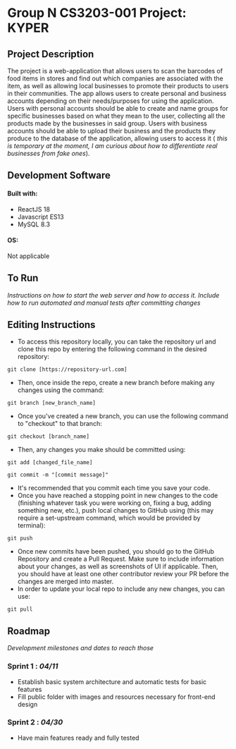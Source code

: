 # Group N CS3203-001 Project: KYPER

## Project Description
The project is a web-application that allows users to scan the barcodes of food items in stores and find out which companies are associated with the item, as well as allowing local businesses to
promote their products to users in their communities. The app allows users to create personal and business accounts depending on their needs/purposes for using the application. Users with personal
accounts should be able to create and name groups for specific businesses based on what they mean to the user, collecting all the products made by the businesses in said group. Users with business
accounts should be able to upload their business and the products they produce to the database of the application, allowing users to access it ( _this is temporary at the moment, I am curious about
how to differentiate real businesses from fake ones_).
## Development Software
#### Built with:
* ReactJS 18
* Javascript ES13
* MySQL 8.3
#### OS:
Not applicable 

## To Run
_Instructions on how to start the web server and how to access it. Include how to run automated and manual tests after committing changes_
## Editing Instructions
* To access this repository locally, you can take the repository url and clone this repo by entering the following command in the desired repository:

```git clone [https://repository-url.com]```

* Then, once inside the repo, create a new branch before making any changes using the command:

```git branch [new_branch_name]```

* Once you've created a new branch, you can use the following command to "checkout" to that branch:

```git checkout [branch_name]```

* Then, any changes you make should be committed using:

```git add [changed_file_name]```

```git commit -m "[commit message]"```

* It's recommended that you commit each time you save your code.
* Once you have reached a stopping point in new changes to the code (finishing whatever task you were working on, fixing a bug, adding something new, etc.), push local changes to GitHub using (this may require a set-upstream command, which would be provided by terminal):

```git push```

* Once new commits have been pushed, you should go to the GitHub Repository and create a Pull Request. Make sure to include information about your changes, as well as screenshots of UI if applicable. Then, you should have at least one other contributor review your PR before the changes are merged into master.
* In order to update your local repo to include any new changes, you can use:

```git pull```

## Roadmap
_Development milestones and dates to reach those_
### Sprint 1 : _04/11_
- Establish basic system architecture and automatic tests for basic features
- Fill public folder with images and resources necessary for front-end design
### Sprint 2 : _04/30_
- Have main features ready and fully tested
